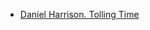 

- [Daniel Harrison. Tolling Time](https://www.mtosmt.org/issues/mto.00.6.4/mto.00.6.4.harrison.html)
